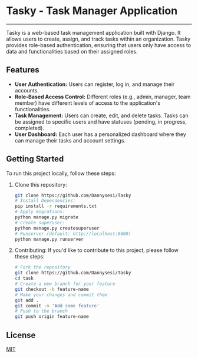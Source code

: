 # Tasky - Task Manager Application
---
Tasky is a web-based task management application built with Django. It allows users to create, assign, and track tasks within an organization. Tasky provides role-based authentication, ensuring that users only have access to data and functionalities based on their assigned roles.

## Features

- **User Authentication:** Users can register, log in, and manage their accounts.
- **Role-Based Access Control:** Different roles (e.g., admin, manager, team member) have different levels of access to the application's functionalities.
- **Task Management:** Users can create, edit, and delete tasks. Tasks can be assigned to specific users and have statuses (pending, in progress, completed).
- **User Dashboard:** Each user has a personalized dashboard where they can manage their tasks and account settings.

## Getting Started

To run this project locally, follow these steps:

1. Clone this repository:

   ```bash
   git clone https://github.com/Dannysesi/Tasky
   # Install Dependencies:
   pip install -r requirements.txt
   # Apply migrations:
   python manage.py migrate
   # Create superuser:
   python manage.py createsuperuser
   # Runserver (default: http://localhost:8000)
   python manage.py runserver


2. Contributing:
   If you'd like to contribute to this project, please follow these steps:
   ```bash
   # Fork the repository
   git clone https://github.com/Dannysesi/Tasky
   cd task
   # Create a new branch for your feature
   git checkout -b feature-name
   # Make your changes and commit them
   git add .
   git commit -m 'Add some feature'
   # Push to the branch
   git push origin feature-name


## License

[MIT](https://choosealicense.com/licenses/mit/)

